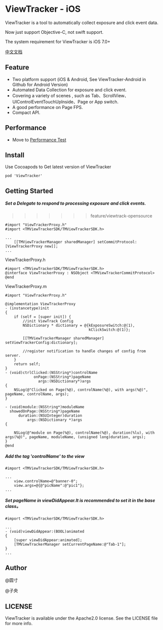 # ViewTracker - iOS

ViewTracker is a tool to automatically collect exposure and click event data. 
 
Now just support Objective-C, not swift support.

The system requirement for ViewTracker is iOS 7.0+

[中文文档](README_CN.md)

## Feature

- Two platform support (iOS & Android, See ViewTracker-Android in Github for Android Version)
- Automated Data Collection for exposure and click event.
- Covering a variety of scenes , such as Tab、ScrollView、UIControlEventTouchUpInside、Page or App switch.
- A good performance on Page FPS.
- Compact API.


## Performance

- Move to [Performance Test](Docs/viewtrack_performance.md)

## Install

Use Cocoapods to Get latest version of ViewTracker

```
pod 'ViewTracker'
```


## Getting Started

##### Set a Delegate to respond to processing exposure and click events.
 
>>>>>>> feature/viewtrack-opensource
    
```
#import "ViewTrackerProxy.h"
#import <TMViewTrackerSDK/TMViewTrackerSDK.h>

...
    [[TMViewTrackerManager sharedManager] setCommitProtocol:[ViewTrackerProxy new]];
...
```

ViewTrackerProxy.h

```
#import <TMViewTrackerSDK/TMViewTrackerSDK.h>
@interface ViewTrackerProxy : NSObject <TMViewTrackerCommitProtocol>
@end
```

ViewTrackerProxy.m

```
#import "ViewTrackerProxy.h"

@implementation ViewTrackerProxy
- (instancetype)init
{
    if (self = [super init]) {
        //init ViewTrack Config
        NSDictionary * dictionary = @{kExposureSwitch:@(1),
                                      kClickSwitch:@(1)};

        [[TMViewTrackerManager sharedManager] setViewTrackerConfig:dictionary];

        //register notification to handle changes of config from server.
    }
    return self;
}
- (void)ctrlClicked:(NSString*)controlName
             onPage:(NSString*)pageName
               args:(NSDictionary*)args
{
    NSLog(@"Clicked on Page(%@), controlName(%@), with args(%@)", pageName, controlName, args);
}

- (void)module:(NSString*)moduleName
  showedOnPage:(NSString*)pageName
      duration:(NSUInteger)duration
          args:(NSDictionary *)args
{

    NSLog(@"module on Page(%@), controlName(%@), duration(%lu), with args(%@)", pageName, moduleName, (unsigned long)duration, args);
}
@end
```

##### Add the tag 'controlName' to the view

```
#import <TMViewTrackerSDK/TMViewTrackerSDK.h>

...
    view.controlName=@"banner-0";
    view.args=@{@"picName":@"pic1"};
...
```

##### Set pageName in viewDidAppear.It is recommended to set it in the base class。

```
#import <TMViewTrackerSDK/TMViewTrackerSDK.h>

...
- (void)viewDidAppear:(BOOL)animated
{
    [super viewDidAppear:animated];
    [TMViewTrackerManager setCurrentPageName:@"Tab-1"];
}
...
```

## Author
@圆寸

@子央


## LICENSE 

ViewTracker is available under the Apache2.0 license. See the LICENSE file for more info.
